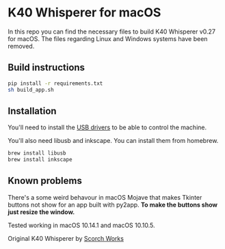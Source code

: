 # K40 Whisperer for macOS

In this repo you can find the necessary files to build K40 Whisperer v0.27 for macOS. The files regarding Linux and Windows systems have been removed.

## Build instructions
```bash
pip install -r requirements.txt
sh build_app.sh
```

## Installation
You'll need to install the [USB drivers](https://github.com/adrianmihalko/ch340g-ch34g-ch34x-mac-os-x-driver) to be able to control the machine.

You'll also need libusb and inkscape. You can install them from homebrew.

```bash
brew install libusb
brew install inkscape
```

## Known problems
There's a some weird behavour in macOS Mojave that makes Tkinter buttons not show for an app built with py2app. **To make the buttons show just resize the window.**

Tested working in macOS 10.14.1 and macOS 10.10.5.


Original K40 Whisperer by [Scorch Works](http://www.scorchworks.com/K40whisperer/k40whisperer.html)